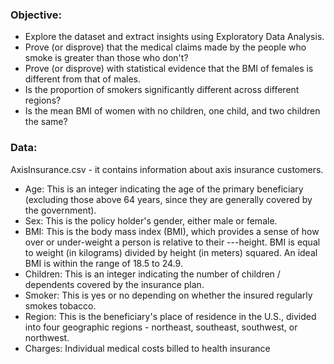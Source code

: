 ### Objective:

- Explore the dataset and extract insights using Exploratory Data Analysis.
- Prove (or disprove) that the medical claims made by the people who smoke is greater than those who don't?
- Prove (or disprove) with statistical evidence that the BMI of females is different from that of males.
- Is the proportion of smokers significantly different across different regions?
- Is the mean BMI of women with no children, one child, and two children the same?

### Data:

AxisInsurance.csv - it contains information about axis insurance customers.

- Age: This is an integer indicating the age of the primary beneficiary (excluding those above 64 years, since they are generally covered by the government).
- Sex: This is the policy holder's gender, either male or female.
- BMI: This is the body mass index (BMI), which provides a sense of how over or under-weight a person is relative to their ---height. BMI is equal to weight (in kilograms) divided by height (in meters) squared. An ideal BMI is within the range of 18.5 to 24.9.
- Children: This is an integer indicating the number of children / dependents covered by the insurance plan.
- Smoker: This is yes or no depending on whether the insured regularly smokes tobacco.
- Region: This is the beneficiary's place of residence in the U.S., divided into four geographic regions - northeast, southeast, southwest, or northwest.
- Charges: Individual medical costs billed to health insurance
